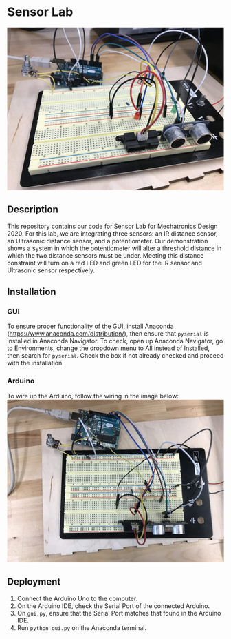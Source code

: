 # Sensor Lab

![Our Final Circuit](media/circuit.jpg)

## Description
This repository contains our code for Sensor Lab for Mechatronics Design 2020. For this lab, we are integrating three sensors: an IR distance sensor, an Ultrasonic distance sensor, and a potentiometer. Our demonstration shows a system in which the potentiometer will alter a threshold distance in which the two distance sensors must be under. Meeting this distance constraint will turn on a red LED and green LED for the IR sensor and Ultrasonic sensor respectively.

## Installation

### GUI
To ensure proper functionality of the GUI, install Anaconda (https://www.anaconda.com/distribution/), then ensure that ```pyserial``` is installed in Anaconda Navigator. To check, open up Anaconda Navigator, go to Environments, change the dropdown menu to All instead of Installed, then search for ```pyserial```. Check the box if not already checked and proceed with the installation.

### Arduino
To wire up the Arduino, follow the wiring in the image below:
![Our Circuit Wiring](media/wiring.jpg)

## Deployment
1. Connect the Arduino Uno to the computer.
2. On the Arduino IDE, check the Serial Port of the connected Arduino.
3. On ```gui.py```, ensure that the Serial Port matches that found in the Arduino IDE.
4. Run ```python gui.py``` on the Anaconda terminal.
